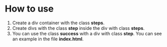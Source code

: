 # How to use
1. Create a div container with the class __steps__.
2. Create divs with the class __step__ inside the div with class __steps__.
3. You can use the class __success__ with a div with class __step__.
You can see an example in the file **index.html**.